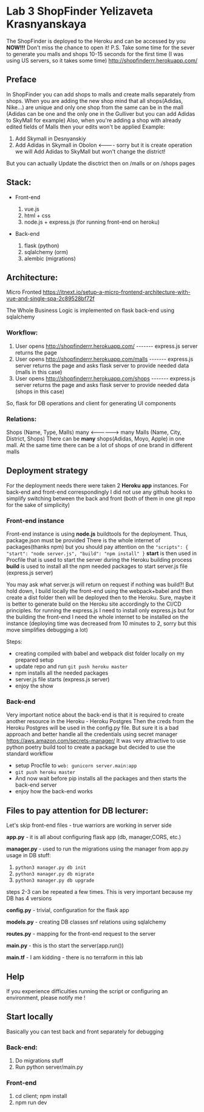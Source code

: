 # Lab 3 ShopFinder Yelizaveta Krasnyanskaya

The ShopFinder is deployed to the Heroku and can be accessed by you **NOW!!!**
Don't miss the chance to open it!
P.S. Take some time for the sever to generate you malls and shops 10-15 seconds for the first time
(I was using US servers, so it takes some time)
http://shopfinderrr.herokuapp.com/

## Preface

In ShopFinder you can add shops to malls and create malls separately from shops.
When you are adding the new shop mind that all shops(Adidas, Nike...) are unique and only one shop from the same can be in the mall
(Adidas can be one and the only one in the Gulliver but you can add Adidas to SkyMall for example)
Also, when you're adding a shop with already edited fields of Malls then your edits won't be applied
Example:
1) Add Skymall in Desnyanskiy
2) Add Adidas in Skymall in Obolon <---- sorry but it is create operation we will Add Adidas to SkyMall but won't change 
the district!
   
But you can actually Update the disctrict then on /malls or on /shops pages

## Stack:

* Front-end
   1) vue.js
   2) html + css
   3) node.js + express.js (for running front-end on heroku)

* Back-end
   1) flask (python)
   2) sqlalchemy (orm)
   3) alembic (migrations)

## Architecture:

Micro Fronted https://itnext.io/setup-a-micro-frontend-architecture-with-vue-and-single-spa-2c89528bf72f

The Whole Business Logic is implemented on flask back-end using sqlalchemy

### Workflow:
  1) User opens http://shopfinderrr.herokuapp.com/      ------- express.js server returns the page
  2) User opens http://shopfinderrr.herokuapp.com/malls ------- express.js server returns the page and asks flask server
to provide needed data (malls in this case)
  3) User opens http://shopfinderrr.herokuapp.com/shops ------- express.js server returns the page and asks flask server 
     to provide needed data (shops in this case)
     
So, flask for DB operations and client for generating UI components

### Relations:
  Shops (Name, Type, Malls) many <------> many Malls (Name, City, District, Shops)
  There can be **many** shops(Adidas, Moyo, Apple) in one mall.
  At the same time there can be a lot of shops of one brand in different malls

## Deployment strategy

For the deployment needs there were taken 2 **Heroku app** instances. For back-end and front-end correspondingly
I did not use any github hooks to simplify switching between the back and front (both of them in one git repo for the sake of simplicity)

### Front-end instance
  Front-end instance is using **node.js** buildtools for the deployment. Thus, package.json must be provided
There is the whole internet of packages(thanks npm) but you should pay attention on the
  `"scripts": {
  "start": "node server.js",
  "build": "npm install"
  }`
**start** is then used in Procfile that is used to start the server during the Heroku building process
**build** is used to install all the npm needed packages to start server.js file (express.js server)

You may ask what server.js will return on request if nothing was build?!
But hold down, I build locally the front-end using the webpack+babel and then create a dist folder then will be deployed 
then to the Heroku. 
Sure, maybe it is better to generate build on the Heroku site accordingly to the CI/CD principles. for running the express.js 
I need to install only express.js but for the building the front-end I need the whole internet to be installed on the instance
(deploying time was decreased from 10 minutes to 2, sorry but this move simplifies debugging a lot)

Steps:
 - creating compiled with babel and webpack dist folder locally on my prepared setup
 - update repo and run `git push heroku master` 
 - npm installs all the needed packages
 - server.js file starts (express.js server)
 - enjoy the show

### Back-end

Very important notice about the back-end is that it is required to create another resource in the Heroku - Heroku Postgres
Then the creds from the Heroku Postgres will be used in the config.py file. But sure it is a bad approach and better handle
all the credentials using secret manager https://aws.amazon.com/secrets-manager/
It was very attractive to use python poetry build tool to create a package but decided to use the standard workflow
 - setup Procfile to `web: gunicorn server.main:app` 
 - `git push heroku master`
 - And now wait before pip installs all the packages and then starts the back-end server
 - enjoy how the back-end works

## Files to pay attention for DB lecturer:
Let's skip front-end files - true warriors are working in server side

**app.py** - it is all about configuring flask app (db, manager,CORS, etc.)

**manager.py** - used to run the migrations using the manager from app.py
usage in DB stuff:
1) `python3 manager.py db init`
2) `python3 manager.py db migrate`
3) `python3 manager.py db upgrade`

steps 2-3 can be repeated a few times. This is very important because my DB has 4 versions
   
**config.py**  - trivial, configuration for the flask app
   
**models.py**  - creating DB classes snf relations using sqlalchemy

**routes.py**  - mapping for the front-end request to the server

**main.py**    - this is tho start the server(app.run())

**main.tf**    - I am kidding - there is no terraform in this lab

## Help

If you experience difficulties running the script or configuring an environment, please notify me !

## Start locally

Basically you can test back and front separately for debugging 

### Back-end:
1. Do migrations stuff
2. Run  python server/main.py

### Front-end
1. cd client; npm install
2. npm run dev